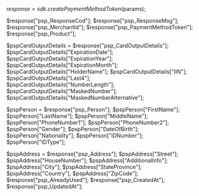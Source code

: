 $response = sdk.createPaymentMethodToken($params);

$response["psp_ResponseCod"];
$response["psp_ResponseMsg"];
$response["psp_MerchantId"];
$response["psp_PaymentMethodToken"];
$response["psp_Product"];

$pspCardOutputDetails = $response["psp_CardOutputDetails"];
$pspCardOutputDetails["ExpirationDate"];
$pspCardOutputDetails["ExpirationYear"];
$pspCardOutputDetails["ExpirationMonth"];
$pspCardOutputDetails["HolderName"];
$pspCardOutputDetails["IIN"];
$pspCardOutputDetails["Last4"];
$pspCardOutputDetails["NumberLength"];
$pspCardOutputDetails["MaskedNumber"];
$pspCardOutputDetails["MaskedNumberAlternative"];

$pspPerson = $response["psp_Person"];
$pspPerson["FirstName"];
$pspPerson["LastName"];
$pspPerson["MiddleName"];
$pspPerson["PhoneNumber1"];
$pspPerson["PhoneNumber2"];
$pspPerson["Gender"];
$pspPerson["DateOfBirth"];
$pspPerson["Nationality"];
$pspPerson["IDNumber"];
$pspPerson["IDType"];

$pspAddress = $response["psp_Address"];
$pspAddress["Street"];
$pspAddress["HouseNumber"];
$pspAddress["AdditionalInfo"];
$pspAddress["City"];
$pspAddress["StateProvince"];
$pspAddress["Country"];
$pspAddress["ZipCode"];
$response["psp_AlreadyUsed"];
$response["psp_CreatedAt"];
$response["psp_UpdatedAt"];

